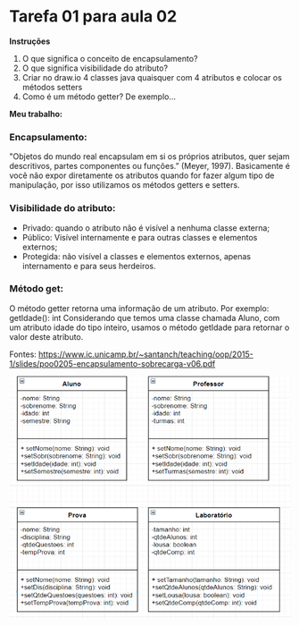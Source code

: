 # Tarefa 01 para aula 02

**Instruções**
1. O que significa o conceito de encapsulamento?
2. O que significa visibilidade do atributo?
3. Criar no draw.io 4 classes java quaisquer com 4 atributos e colocar os métodos setters
4. Como é um método getter? De exemplo...

**Meu trabalho:**

### Encapsulamento: 
"Objetos do mundo real encapsulam em si os próprios atributos, quer sejam descritivos, partes componentes ou funções.” (Meyer, 1997). Basicamente é você não expor diretamente os atributos quando for fazer algum tipo de manipulação, por isso utilizamos os métodos getters e setters.

### Visibilidade do atributo:

* Privado: quando o atributo não é visível a nenhuma classe externa;
* Público: Visível internamente e para outras classes e elementos externos;
* Protegida: não visível a classes e elementos externos, apenas internamento e para seus herdeiros.

### Método get:
O método getter retorna uma informação de um atributo. Por exemplo:
getIdade(): int 
Considerando que temos uma classe chamada Aluno, com um atributo idade do tipo inteiro, usamos o método getIdade para retornar o valor deste atributo.

Fontes: <https://www.ic.unicamp.br/~santanch/teaching/oop/2015-1/slides/poo0205-encapsulamento-sobrecarga-v06.pdf>

![tarefa](../images/aula01-tarefa01.png)